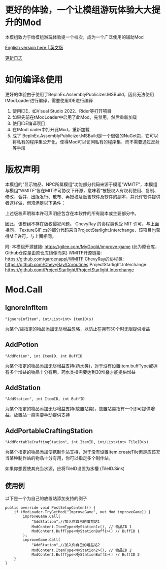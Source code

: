 # 更好的体验，一个让模组游玩体验大大提升的Mod
本模组致力于给模组游玩体验提一个档次，成为一个广泛使用的辅助Mod

[English version here | 英文版](README-en.md)

[更新日志](ChangeLog.md)

# 如何编译&使用
更好的体验由于使用了BepInEx.AssemblyPublicizer.MSBuild，因此无法使用tModLoader进行编译，需要使用IDE进行编译
1. 使用IDE，如Visual Studio 2022、Rider等打开项目
2. 如果先前在tModLoader中启用了此Mod，先禁用，然后重新加载
3. 使用IDE编译项目
4. 在tModLoader中打开此Mod，重新加载
5. 成了
BepInEx.AssemblyPublicizer.MSBuild是一个很强的NuGet包，它可以将私有的程序集公开化，使得Mod可以访问私有的程序集，而不需要通过反射等手段

# 版权声明
本模组的“显示物品、NPC所属模组”功能部分代码来源于模组“WMITF”，本模组与模组“WMITF”皆在MIT许可协议下开源，意味着“被授权人有权利使用、复制、修改、合并、出版发行、散布、再授权及贩售软件及软件的副本，并允许软件提供者这样做，但须满足以下条件：

上述版权声明和本许可声明应包含在本软件的所有副本或主要部分中。

因此，该模组不存在版权侵犯问题。
ChevyRay 的协程类也受 MIT 许可，与上面相同。
TextureGIF.cs的部分代码来自ProjectStarlight.Interchange，该项目也获得MIT许可，与上面相同。

附:
本模组开源链接: https://gitee.com/MyGoold/improve-game (此为原仓库，Github仓库是由原仓库镜像而来)
WMITF开源链接: https://github.com/gardenappl/WMITF
ChevyRay的协程类: https://github.com/ChevyRay/Coroutines
ProjectStarlight.Interchange: https://github.com/ProjectStarlight/ProjectStarlight.Interchange

# Mod.Call
## IgnoreInfItem
```"IgnoreInfItem", int/List<int> ItemID(s)```

为某个/些指定的物品添加无尽增益忽略，以防止在拥有30个时无限提供增益
## AddPotion
```"AddPotion", int ItemID, int BuffID```

为某个指定的物品添加无尽增益支持(药水类)，对于没有设置Item.buffType或拥有多个增益的物品十分有用，药水类指需要达到30堆叠才能提供增益
## AddStation
```"AddStation", int ItemID, int BuffID```

为某个指定的物品添加无尽增益支持(放置站类)，放置站类指有一个即可提供增益。放置站一般需要手动提供支持
## AddPortableCraftingStation
```"AddPortableCraftingStation", int ItemID, int/List<int> TileID(s)```

为某个指定的物品添加便携制作站支持，对于没有设置Item.createTile但是应该充当某种制作站的物品十分有用，你可以指定多个制作站。

如果你想要使其充当水源，应将TileID设置为水槽 (TileID.Sink)

## 使用例
以下是一个为自己的放置站添加支持的例子
```CSharp
public override void PostSetupContent() {
    if (ModLoader.TryGetMod("ImproveGame", out Mod improveGame)) {
        improveGame.Call(
            "AddStation",//加入你自己的增益站1
            ModContent.ItemType<MyStation1>(), // 物品ID 1
            ModContent.BuffType<MyStationBuff1>() // BuffID 1
        );
        improveGame.Call(
            "AddStation",//加入你自己的增益站2
            ModContent.ItemType<MyStation2>(), // 物品ID 2
            ModContent.BuffType<MyStationBuff2>() // BuffID 2
    }
}
```